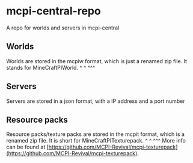 # mcpi-central-repo
A repo for worlds and servers in mcpi-central

## Worlds
Worlds are stored in the mcpiw format, which is just a renamed zip file. It stands for MineCraftPIWorld.
                                                                                       ^   ^    ^^^
## Servers
Servers are stored in a json format, with a IP address and a port number

## Resource packs
Resource packs/texture packs are stored in the mcpit format, which is a renamed zip file. It is short for MineCraftPITexturepack.
                                                                                                          ^   ^    ^^^
More info can be found at [https://github.com/MCPI-Revival/mcpi-texturepack](https://github.com/MCPI-Revival/mcpi-texturepack).
